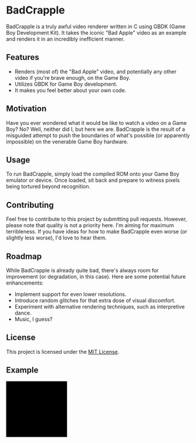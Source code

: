 # BadCrapple

BadCrapple is a truly awful video renderer written in C using GBDK (Game Boy Development Kit). It takes the iconic "Bad Apple" video as an example and renders it in an incredibly inefficient manner.

## Features

- Renders (most of) the "Bad Apple" video, and potentially any other video if you're brave enough, on the Game Boy.
- Utilizes GBDK for Game Boy development.
- It makes you feel better about your own code.

## Motivation

Have you ever wondered what it would be like to watch a video on a Game Boy? No? Well, neither did I, but here we are. BadCrapple is the result of a misguided attempt to push the boundaries of what's possible (or apparently impossible) on the venerable Game Boy hardware.

## Usage

To run BadCrapple, simply load the compiled ROM onto your Game Boy emulator or device. Once loaded, sit back and prepare to witness pixels being tortured beyond recognition.

## Contributing

Feel free to contribute to this project by submitting pull requests. However, please note that quality is not a priority here. I'm aiming for maximum terribleness. If you have ideas for how to make BadCrapple even worse (or slightly less worse), I'd love to hear them.

## Roadmap

While BadCrapple is already quite bad, there's always room for improvement (or degradation, in this case). Here are some potential future enhancements:

- Implement support for even lower resolutions.
- Introduce random glitches for that extra dose of visual discomfort.
- Experiment with alternative rendering techniques, such as interpretive dance.
- Music, I guess?

## License

This project is licensed under the [MIT License](LICENSE).

## Example

![BadCrApple in action](BAgif.gif)

